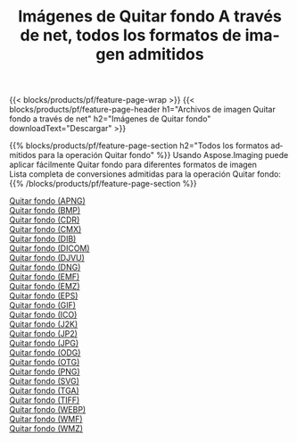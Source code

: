 ﻿---
title: Imágenes de Quitar fondo A través de net, todos los formatos de imagen admitidos 
weight: 3920
url: /es/net/remove-background 
lang: es
langdirlevel: 2
locales: zh-hans,ja,it,ru,de,es,fr,nl,id,lt,pl,pt,vi,tr,ko,zh-hant,ar,hi,th,sv,cs,uk,he
description: Usando Aspose.Imaging puede fácilmente Quitar fondo imágenes a través de net
---

{{< blocks/products/pf/feature-page-wrap >}}
{{< blocks/products/pf/feature-page-header h1="Archivos de imagen Quitar fondo a través de net" h2="Imágenes de Quitar fondo" downloadText="Descargar" >}}


{{% blocks/products/pf/feature-page-section  h2="Todos los formatos admitidos para la operación Quitar fondo" %}}
Usando Aspose.Imaging puede aplicar fácilmente Quitar fondo para diferentes formatos de imagen
<br/>
Lista completa de conversiones admitidas para la operación Quitar fondo:
{{% /blocks/products/pf/feature-page-section %}}
<div class="container-fluid productfamilypage bg-gray">
    <div class="convertypes bg-gray agp-content section">
        <div class="container">
		<div class="row other-converters">
		    <div class='col-md-2 other-converter remove-lp remove-rp'><a href="/imaging/es/net/remove-background/apng" >Quitar fondo (APNG)</a></div><div class='col-md-2 other-converter remove-lp remove-rp'><a href="/imaging/es/net/remove-background/bmp" >Quitar fondo (BMP)</a></div><div class='col-md-2 other-converter remove-lp remove-rp'><a href="/imaging/es/net/remove-background/cdr" >Quitar fondo (CDR)</a></div><div class='col-md-2 other-converter remove-lp remove-rp'><a href="/imaging/es/net/remove-background/cmx" >Quitar fondo (CMX)</a></div><div class='col-md-2 other-converter remove-lp remove-rp'><a href="/imaging/es/net/remove-background/dib" >Quitar fondo (DIB)</a></div><div class='col-md-2 other-converter remove-lp remove-rp'><a href="/imaging/es/net/remove-background/dicom" >Quitar fondo (DICOM)</a></div><div class='col-md-2 other-converter remove-lp remove-rp'><a href="/imaging/es/net/remove-background/djvu" >Quitar fondo (DJVU)</a></div><div class='col-md-2 other-converter remove-lp remove-rp'><a href="/imaging/es/net/remove-background/dng" >Quitar fondo (DNG)</a></div><div class='col-md-2 other-converter remove-lp remove-rp'><a href="/imaging/es/net/remove-background/emf" >Quitar fondo (EMF)</a></div><div class='col-md-2 other-converter remove-lp remove-rp'><a href="/imaging/es/net/remove-background/emz" >Quitar fondo (EMZ)</a></div><div class='col-md-2 other-converter remove-lp remove-rp'><a href="/imaging/es/net/remove-background/eps" >Quitar fondo (EPS)</a></div><div class='col-md-2 other-converter remove-lp remove-rp'><a href="/imaging/es/net/remove-background/gif" >Quitar fondo (GIF)</a></div><div class='col-md-2 other-converter remove-lp remove-rp'><a href="/imaging/es/net/remove-background/ico" >Quitar fondo (ICO)</a></div><div class='col-md-2 other-converter remove-lp remove-rp'><a href="/imaging/es/net/remove-background/j2k" >Quitar fondo (J2K)</a></div><div class='col-md-2 other-converter remove-lp remove-rp'><a href="/imaging/es/net/remove-background/jp2" >Quitar fondo (JP2)</a></div><div class='col-md-2 other-converter remove-lp remove-rp'><a href="/imaging/es/net/remove-background/jpg" >Quitar fondo (JPG)</a></div><div class='col-md-2 other-converter remove-lp remove-rp'><a href="/imaging/es/net/remove-background/odg" >Quitar fondo (ODG)</a></div><div class='col-md-2 other-converter remove-lp remove-rp'><a href="/imaging/es/net/remove-background/otg" >Quitar fondo (OTG)</a></div><div class='col-md-2 other-converter remove-lp remove-rp'><a href="/imaging/es/net/remove-background/png" >Quitar fondo (PNG)</a></div><div class='col-md-2 other-converter remove-lp remove-rp'><a href="/imaging/es/net/remove-background/svg" >Quitar fondo (SVG)</a></div><div class='col-md-2 other-converter remove-lp remove-rp'><a href="/imaging/es/net/remove-background/tga" >Quitar fondo (TGA)</a></div><div class='col-md-2 other-converter remove-lp remove-rp'><a href="/imaging/es/net/remove-background/tiff" >Quitar fondo (TIFF)</a></div><div class='col-md-2 other-converter remove-lp remove-rp'><a href="/imaging/es/net/remove-background/webp" >Quitar fondo (WEBP)</a></div><div class='col-md-2 other-converter remove-lp remove-rp'><a href="/imaging/es/net/remove-background/wmf" >Quitar fondo (WMF)</a></div><div class='col-md-2 other-converter remove-lp remove-rp'><a href="/imaging/es/net/remove-background/wmz" >Quitar fondo (WMZ)</a></div>
                </div>
        </div>
    </div>
</div>
<br/>
